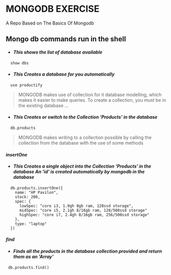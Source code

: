 # MONGODB EXERCISE
A Repo Based on The Basics Of Mongodb
## Mongo db commands run in the shell 

- #### *This shows the list of database available*
```mongodb
  show dbs
```

- #### *This Creates a database for you automatically*
```mongodb
  use productify
```

> MONGODB makes use of collection for it database modelling, which makes it easier to make queries. To create a collection, you must be in the existing database ...

- #### *This Creates or switch to the Collection 'Products' in the database*
```mongodb
  db.products
```

> MONGODB makes writing to a collection possible by calling the collection from the database with the use of some methods

 #### *insertOne*
- #### *This Creates a single object into the Collection 'Products' in the database An 'id' is created automatically by mongodb in the database*
```mongodb
  db.products.insertOne({
    name: "HP Pavilon",
    stock: 200,
    spec: {
      lowSpec: "core i3, 1.9gh 8gb ram, 128ssd storage",
      midSpec: "core i5, 2.1gh 8/16gb ram, 128/500ssd storage"
      highSpec: "core i7, 2.4gh 8/16gb ram, 256/500ssd storage"
    },
    type: "laptop"
  })
```

 #### *find*
 - #### *Finds all the products in the database collection provided and return them as an 'Array'*
 ```
  db.products.find()
 ```
  
